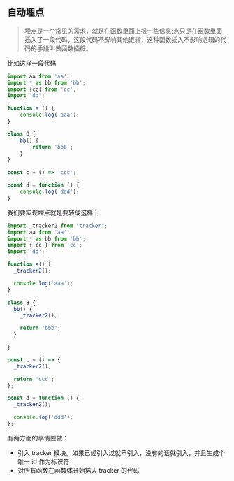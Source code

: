 ## 自动埋点
> 埋点是一个常见的需求，就是在函数里面上报一些信息;点只是在函数里面插入了一段代码，这段代码不影响其他逻辑，这种函数插入不影响逻辑的代码的手段叫做函数插桩。

比如这样一段代码
```js
import aa from 'aa';
import * as bb from 'bb';
import {cc} from 'cc';
import 'dd';

function a () {
    console.log('aaa');
}

class B {
    bb() {
        return 'bbb';
    }
}

const c = () => 'ccc';

const d = function () {
    console.log('ddd');
}
```
我们要实现埋点就是要转成这样：
```js
import _tracker2 from "tracker";
import aa from 'aa';
import * as bb from 'bb';
import { cc } from 'cc';
import 'dd';

function a() {
  _tracker2();

  console.log('aaa');
}

class B {
  bb() {
    _tracker2();

    return 'bbb';
  }

}

const c = () => {
  _tracker2();

  return 'ccc';
};

const d = function () {
  _tracker2();

  console.log('ddd');
};
```
有两方面的事情要做：
* 引入 tracker 模块。如果已经引入过就不引入，没有的话就引入，并且生成个唯一 id 作为标识符
* 对所有函数在函数体开始插入 tracker 的代码
